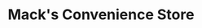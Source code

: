 ---
title: "Mack's Convenience Store"
url: /edinburgh/macks-convenience-store/
shop: Lebensmittel
---